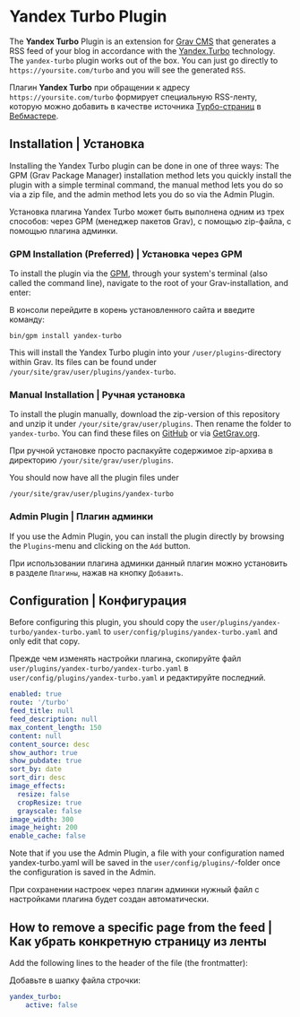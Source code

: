 # Yandex Turbo Plugin

The **Yandex Turbo** Plugin is an extension for [Grav CMS](https://github.com/getgrav/grav) that generates a RSS feed of your blog in accordance with the [Yandex.Turbo](https://tech.yandex.com/turbo/) technology. The `yandex-turbo` plugin works out of the box. You can just go directly to `https://yoursite.com/turbo` and you will see the generated `RSS`.

Плагин **Yandex Turbo** при обращении к адресу `https://yoursite.com/turbo` формирует специальную RSS-ленту, которую можно добавить в качестве источника [Турбо-страниц](https://yandex.ru/dev/turbo/) в [Вебмастере](https://webmaster.yandex.ru/).

## Installation | Установка

Installing the Yandex Turbo plugin can be done in one of three ways: The GPM (Grav Package Manager) installation method lets you quickly install the plugin with a simple terminal command, the manual method lets you do so via a zip file, and the admin method lets you do so via the Admin Plugin.

Установка плагина Yandex Turbo может быть выполнена одним из трех способов: через GPM (менеджер пакетов Grav), с помощью zip-файла, с помощью плагина админки.

### GPM Installation (Preferred) | Установка через GPM

To install the plugin via the [GPM](https://learn.getgrav.org/advanced/grav-gpm), through your system's terminal (also called the command line), navigate to the root of your Grav-installation, and enter:

В консоли перейдите в корень установленного сайта и введите команду:

    bin/gpm install yandex-turbo

This will install the Yandex Turbo plugin into your `/user/plugins`-directory within Grav. Its files can be found under `/your/site/grav/user/plugins/yandex-turbo`.

### Manual Installation | Ручная установка

To install the plugin manually, download the zip-version of this repository and unzip it under `/your/site/grav/user/plugins`. Then rename the folder to `yandex-turbo`. You can find these files on [GitHub](https://github.com/dragomano/grav-plugin-yandex-turbo) or via [GetGrav.org](https://getgrav.org/downloads/plugins#extras).

При ручной установке просто распакуйте содержимое zip-архива в директорию `/your/site/grav/user/plugins`.

You should now have all the plugin files under

    /your/site/grav/user/plugins/yandex-turbo

### Admin Plugin | Плагин админки

If you use the Admin Plugin, you can install the plugin directly by browsing the `Plugins`-menu and clicking on the `Add` button.

При использовании плагина админки данный плагин можно установить в разделе `Плагины`, нажав на кнопку `Добавить`.

## Configuration | Конфигурация

Before configuring this plugin, you should copy the `user/plugins/yandex-turbo/yandex-turbo.yaml` to `user/config/plugins/yandex-turbo.yaml` and only edit that copy.

Прежде чем изменять настройки плагина, скопируйте файл `user/plugins/yandex-turbo/yandex-turbo.yaml` в `user/config/plugins/yandex-turbo.yaml` и редактируйте последний.

```yaml
enabled: true
route: '/turbo'
feed_title: null
feed_description: null
max_content_length: 150
content: null
content_source: desc
show_author: true
show_pubdate: true
sort_by: date
sort_dir: desc
image_effects:
  resize: false
  cropResize: true
  grayscale: false
image_width: 300
image_height: 200
enable_cache: false
```

Note that if you use the Admin Plugin, a file with your configuration named yandex-turbo.yaml will be saved in the `user/config/plugins/`-folder once the configuration is saved in the Admin.

При сохранении настроек через плагин админки нужный файл с настройками плагина будет создан автоматически.

## How to remove a specific page from the feed | Как убрать конкретную страницу из ленты

Add the following lines to the header of the file (the frontmatter):

Добавьте в шапку файла строчки:

```yaml
yandex_turbo:
    active: false
```
